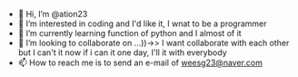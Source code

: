 - 👋 Hi, I’m @ation23
- 👀 I’m interested in coding and I'd like it, I wnat to be a programmer
- 🌱 I’m currently learning function of python and I almost of it
- 💞️ I’m looking to collaborate on ...))->> I want collaborate with each other but I can't it now if i can it one day, I'll it with everybody
- 📫 How to reach me is to send an e-mail of weesg23@naver.com

<!---
ation23/ation23 is a ✨ special ✨ repository because its `README.md` (this file) appears on your GitHub profile.
You can click the Preview link to take a look at your changes.
--->


